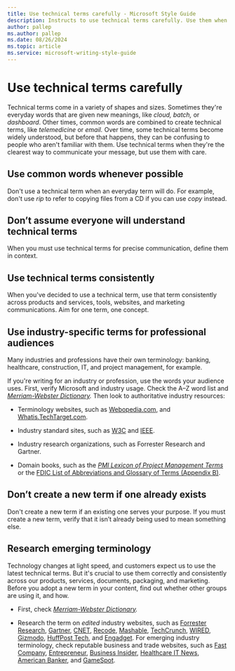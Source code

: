 ```yaml
---
title: Use technical terms carefully - Microsoft Style Guide
description: Instructs to use technical terms carefully. Use them when they're the clearest way to communicate your message, but don't use them when an everyday term will do.
author: pallep
ms.author: pallep
ms.date: 08/26/2024
ms.topic: article
ms.service: microsoft-writing-style-guide
---
```


# Use technical terms carefully

Technical terms come in a variety of shapes and sizes. Sometimes they're everyday words that are given new meanings, like *cloud, batch,* or *dashboard*. Other times, common words are combined to create technical terms, like *telemedicine* or *email.* Over
time, some technical terms become widely understood, but before
that happens, they can be confusing to people who aren't
familiar with them. Use technical terms when they're the clearest way to communicate your message, but use them with care. 

## Use common words whenever possible

Don't use a technical term when an everyday term will do. For example, don't use *rip* to refer to copying files from a CD if you can use *copy* instead.

## Don’t assume everyone will understand technical terms

When you must use technical terms for precise communication, define them in context.

## Use technical terms consistently

When you've decided to use a technical term, use that term consistently across products and services, tools, websites, and marketing communications. Aim for one term, one concept.

## Use industry-specific terms for professional audiences

Many
industries and professions have their own terminology: banking,
healthcare, construction, IT, and project management, for example.

If
you're writing for an industry or profession, use the words your
audience uses. First, verify Microsoft and industry usage. Check
the A–Z word list and *[Merriam-Webster Dictionary](https://merriam-webster.com/).* Then look to authoritative industry resources: 

  - Terminology websites, such as [Webopedia.com](https://www.webopedia.com/), and [Whatis.TechTarget.com](https://whatis.techtarget.com/).  
  
  - Industry standard sites, such as [W3C](https://www.w3.org/standards/xml) and [IEEE](https://www.ieee.org/index.html).  
  
  - Industry research organizations, such as Forrester Research and Gartner.  
  
  - Domain books, such as the *[PMI Lexicon of Project Management Terms](https://www.pmi.org/PMBOK-Guide-and-Standards/PMI-lexicon.aspx)* or the [FDIC List of Abbreviations and Glossary of Terms (Appendix B)](https://www.fdic.gov/bank/historical/managing/documents/history-consolidated.pdf).

## Don’t create a new term if one already exists

Don't
create a new term if an existing one serves your purpose. If you
must create a new term, verify that it isn’t already being
used to mean something else.  

## Research emerging terminology

Technology
changes at light speed, and customers expect us to use the latest
technical terms. But it's crucial to use them correctly and
consistently across our products, services, documents, packaging, and
marketing. Before you adopt a new term in your content, find
out whether other groups are using it, and how. 

  - First, check *[Merriam-Webster Dictionary](https://merriam-webster.com/).*
  
  - Research the term on *edited* industry websites, such as [Forrester Research](https://www.forrester.com/home/), [Gartner](https://www.gartner.com/technology/home.jsp), [CNET](https://www.cnet.com/), [Recode](https://www.recode.net/), [Mashable](https://mashable.com/), [TechCrunch](https://techcrunch.com/), [WIRED](https://www.wired.com/), [Gizmodo](https://gizmodo.com/), [HuffPost Tech](https://www.huffingtonpost.com/tech/), and [Engadget](https://www.engadget.com/). For emerging industry terminology, check reputable business and trade websites, such as [Fast Company](https://www.fastcompany.com/), [Entrepreneur](https://www.entrepreneur.com/magazine/index.html), [Business Insider](https://www.businessinsider.com/), [Healthcare IT News](https://www.healthcareitnews.com/), [American Banker](https://www.americanbanker.com/bank-technology/), and [GameSpot](https://www.gamespot.com/news/).
